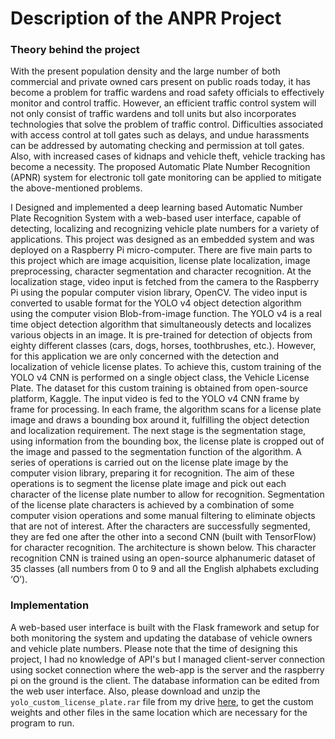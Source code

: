 # Description of the ANPR Project
### Theory behind the project

With the present population density and the large number of both commercial and private owned cars present on public roads today, it has become a problem for traffic wardens and road safety officials to effectively monitor and control traffic. However, an efficient traffic control system will not only consist of traffic wardens and toll units but also incorporates technologies that solve the problem of traffic control. Difficulties associated with access control at toll gates such as delays, and undue harassments can be addressed by automating checking and permission at toll gates. Also, with increased cases of kidnaps and vehicle theft, vehicle tracking has become a necessity. The proposed Automatic Plate Number Recognition (APNR) system for electronic toll gate monitoring can be applied to mitigate the above-mentioned problems.

I Designed and implemented a deep learning based Automatic Number Plate Recognition System with a web-based user interface, capable of detecting, localizing and recognizing vehicle plate numbers for a variety of applications. This project was designed as an embedded system and was deployed on a Raspberry Pi micro-computer. There are five main parts to this project which are image acquisition, license plate localization, image preprocessing, character segmentation and character recognition.
At the localization stage, video input is fetched from the camera to the Raspberry Pi using the popular computer vision library, OpenCV. The video input is converted to usable format for the YOLO v4 object detection algorithm using the computer vision Blob-from-image function. The YOLO v4 is a real time object detection algorithm that simultaneously detects and localizes various objects in an image. It is pre-trained for detection of objects from eighty different classes (cars, dogs, horses, toothbrushes, etc.). However, for this application we are only concerned with the detection and localization of vehicle license plates. To achieve this, custom training of the YOLO v4 CNN is performed on a single object class, the Vehicle License Plate. The dataset for this custom training is obtained from open-source platform, Kaggle. The input video is fed to the YOLO v4 CNN frame by frame for processing. In each frame, the algorithm scans for a license plate image and draws a bounding box around it, fulfilling the object detection and localization requirement.
The next stage is the segmentation stage, using information from the bounding box, the license plate is cropped out of the image and passed to the segmentation function of the algorithm. A series of operations is carried out on the license plate image by the computer vision library, preparing it for recognition. The aim of these operations is to segment the license plate image and pick out each character of the license plate number to allow for recognition. Segmentation of the license plate characters is achieved by a combination of some computer vision operations and some manual filtering to eliminate objects that are not of interest. After the characters are successfully segmented, they are fed one after the other into a second CNN (built with TensorFlow) for character recognition. The architecture is shown below.
This character recognition CNN is trained using an open-source alphanumeric dataset of 35 classes (all numbers from 0 to 9 and all the English alphabets excluding ‘O’).


### Implementation

A web-based user interface is built with the Flask framework and setup for both monitoring the system and updating the database of vehicle owners and vehicle plate numbers.
Please note that the time of designing this project, I had no knowledge of API's but I managed client-server connection using socket connection where the web-app is the server and the raspberry pi on the ground is the client.
The database information can be edited from the web user interface.
Also, please download and unzip the `yolo_custom_license_plate.rar` file from my drive [here](https://drive.google.com/file/d/1AbooTH6YQbMndEbJlnlwecLtC06L_z4q/view?usp=sharing), to get the custom weights and other files in the same location which are necessary for the program to run.